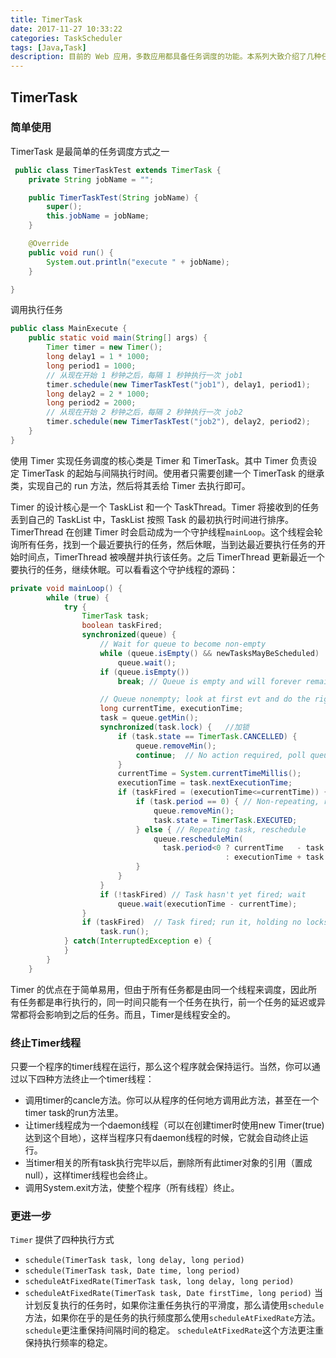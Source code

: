 ```yaml
---
title: TimerTask
date: 2017-11-27 10:33:22
categories: TaskScheduler
tags: [Java,Task]
description: 目前的 Web 应用，多数应用都具备任务调度的功能。本系列大致介绍了几种任务调度的 Java 实现方法，包括 Timer,Scheduler, Quartz 以及 JCron Tab，并对其优缺点进行比较
---
```


## TimerTask
### 简单使用
TimerTask 是最简单的任务调度方式之一
```java
 public class TimerTaskTest extends TimerTask {
    private String jobName = "";

    public TimerTaskTest(String jobName) {
        super();
        this.jobName = jobName;
    }

    @Override
    public void run() {
        System.out.println("execute " + jobName);
    }

}
```
调用执行任务
```java
public class MainExecute {
    public static void main(String[] args) {
        Timer timer = new Timer();
        long delay1 = 1 * 1000;
        long period1 = 1000;
        // 从现在开始 1 秒钟之后，每隔 1 秒钟执行一次 job1
        timer.schedule(new TimerTaskTest("job1"), delay1, period1);
        long delay2 = 2 * 1000;
        long period2 = 2000;
        // 从现在开始 2 秒钟之后，每隔 2 秒钟执行一次 job2
        timer.schedule(new TimerTaskTest("job2"), delay2, period2);
    }
}
```
使用 Timer 实现任务调度的核心类是 Timer 和 TimerTask。其中 Timer 负责设定 TimerTask 的起始与间隔执行时间。使用者只需要创建一个 TimerTask 的继承类，实现自己的 run 方法，然后将其丢给 Timer 去执行即可。

Timer 的设计核心是一个 TaskList 和一个 TaskThread。Timer 将接收到的任务丢到自己的 TaskList 中，TaskList 按照 Task 的最初执行时间进行排序。TimerThread 在创建 Timer 时会启动成为一个守护线程`mainLoop`。这个线程会轮询所有任务，找到一个最近要执行的任务，然后休眠，当到达最近要执行任务的开始时间点，TimerThread 被唤醒并执行该任务。之后 TimerThread 更新最近一个要执行的任务，继续休眠。可以看看这个守护线程的源码：
```java
private void mainLoop() {
        while (true) {
            try {
                TimerTask task;
                boolean taskFired;
                synchronized(queue) {
                    // Wait for queue to become non-empty
                    while (queue.isEmpty() && newTasksMayBeScheduled)
                        queue.wait();
                    if (queue.isEmpty())
                        break; // Queue is empty and will forever remain; die

                    // Queue nonempty; look at first evt and do the right thing
                    long currentTime, executionTime;
                    task = queue.getMin();
                    synchronized(task.lock) {   //加锁
                        if (task.state == TimerTask.CANCELLED) {
                            queue.removeMin();
                            continue;  // No action required, poll queue again
                        }
                        currentTime = System.currentTimeMillis();
                        executionTime = task.nextExecutionTime;
                        if (taskFired = (executionTime<=currentTime)) {
                            if (task.period == 0) { // Non-repeating, remove
                                queue.removeMin();
                                task.state = TimerTask.EXECUTED;
                            } else { // Repeating task, reschedule
                                queue.rescheduleMin(
                                  task.period<0 ? currentTime   - task.period
                                                : executionTime + task.period);
                            }
                        }
                    }
                    if (!taskFired) // Task hasn't yet fired; wait
                        queue.wait(executionTime - currentTime);
                }
                if (taskFired)  // Task fired; run it, holding no locks
                    task.run();
            } catch(InterruptedException e) {
            }
        }
    }
```
Timer 的优点在于简单易用，但由于所有任务都是由同一个线程来调度，因此所有任务都是串行执行的，同一时间只能有一个任务在执行，前一个任务的延迟或异常都将会影响到之后的任务。而且，Timer是线程安全的。

### 终止Timer线程
只要一个程序的timer线程在运行，那么这个程序就会保持运行。当然，你可以通过以下四种方法终止一个timer线程：
* 调用timer的cancle方法。你可以从程序的任何地方调用此方法，甚至在一个timer task的run方法里。
* 让timer线程成为一个daemon线程（可以在创建timer时使用new Timer(true)达到这个目地），这样当程序只有daemon线程的时候，它就会自动终止运行。
* 当timer相关的所有task执行完毕以后，删除所有此timer对象的引用（置成null），这样timer线程也会终止。
* 调用System.exit方法，使整个程序（所有线程）终止。

### 更进一步
`Timer` 提供了四种执行方式
* `schedule(TimerTask task, long delay, long period)`
* `schedule(TimerTask task, Date time, long period)`
* `scheduleAtFixedRate(TimerTask task, long delay, long period)`
* `scheduleAtFixedRate(TimerTask task, Date firstTime, long period)`
当计划反复执行的任务时，如果你注重任务执行的平滑度，那么请使用`schedule`方法，如果你在乎的是任务的执行频度那么使用`scheduleAtFixedRate`方法。
`schedule`更注重保持间隔时间的稳定。
`scheduleAtFixedRate`这个方法更注重保持执行频率的稳定。

